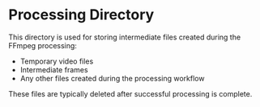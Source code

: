 # Processing Directory

This directory is used for storing intermediate files created during the FFmpeg processing:
- Temporary video files
- Intermediate frames
- Any other files created during the processing workflow

These files are typically deleted after successful processing is complete.
